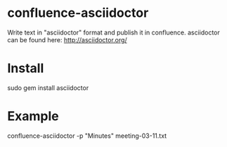 # confluence-asciidoctor
Write text in "asciidoctor" format and publish it in confluence.
asciidoctor can be found here: http://asciidoctor.org/

# Install
sudo gem install asciidoctor

# Example
confluence-asciidoctor -p "Minutes" meeting-03-11.txt

